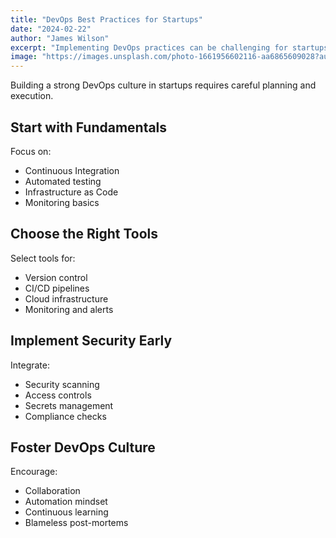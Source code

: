 ```yaml
---
title: "DevOps Best Practices for Startups"
date: "2024-02-22"
author: "James Wilson"
excerpt: "Implementing DevOps practices can be challenging for startups. Learn how to build an effective DevOps culture from the ground up."
image: "https://images.unsplash.com/photo-1661956602116-aa6865609028?auto=format&fit=crop&q=80"
---
```


Building a strong DevOps culture in startups requires careful planning and execution.

## Start with Fundamentals

Focus on:
- Continuous Integration
- Automated testing
- Infrastructure as Code
- Monitoring basics

## Choose the Right Tools

Select tools for:
- Version control
- CI/CD pipelines
- Cloud infrastructure
- Monitoring and alerts

## Implement Security Early

Integrate:
- Security scanning
- Access controls
- Secrets management
- Compliance checks

## Foster DevOps Culture

Encourage:
- Collaboration
- Automation mindset
- Continuous learning
- Blameless post-mortems